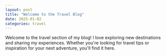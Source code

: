 ```yaml
---
layout: post
title: "Welcome to the Travel Blog"
date: 2025-01-02
categories: travel
---
```

Welcome to the travel section of my blog! I love exploring new destinations and sharing my experiences. Whether you're looking for travel tips or inspiration for your next adventure, you'll find it here.
